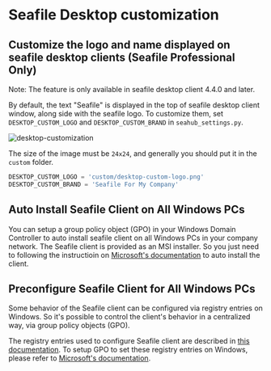 # Seafile Desktop customization

## Customize the logo and name displayed on seafile desktop clients (Seafile Professional Only)

Note: The feature is only available in seafile desktop client 4.4.0 and later.

By default, the text "Seafile" is displayed in the top of seafile desktop client window, along side with the seafile logo. To customize them, set `DESKTOP_CUSTOM_LOGO` and `DESKTOP_CUSTOM_BRAND` in `seahub_settings.py`.

![desktop-customization](../images/desktop-customization.png)

The size of the image must be `24x24`, and generally you should put it in the `custom` folder.

```python
DESKTOP_CUSTOM_LOGO = 'custom/desktop-custom-logo.png'
DESKTOP_CUSTOM_BRAND = 'Seafile For My Company'
```

## Auto Install Seafile Client on All Windows PCs

You can setup a group policy object (GPO) in your Windows Domain Controller to auto install seafile client on all Windows PCs in your company network. The Seafile client is provided as an MSI installer. So you just need to following the instructioin on [Microsoft's documentation](https://support.microsoft.com/en-us/kb/816102) to auto install the client.

## Preconfigure Seafile Client for All Windows PCs

Some behavior of the Seafile client can be configured via registry entries on Windows. So it's possible to control the client's behavior in a centralized way, via group policy objects (GPO).

The registry entries used to configure Seafile client are described in [this documentation](https://github.com/haiwen/seafile-user-manual/blob/master/en/faq.md). To setup GPO to set these registry entries on Windows, please refer to [Microsoft's documentation](https://technet.microsoft.com/en-us/library/cc753092.aspx).

